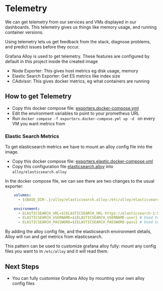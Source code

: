 # Telemetry

We can get telemetry from our services and VMs displayed in our dashboards. This telemetry gives us things like memory usage, and running container versions.

Using telemetry lets us get feedback from the stack, diagnose problems, and predict issues before they occur.

Grafana Alloy is used to get telemetry. These features are configured by default in this project inside the created image

- Node Exporter: This gives host metrics eg disk usage, memory
- Elastic Search Exporter: Get ES metrics like index size
- CAdvisor: This gives docker metrics, eg what containers are running

## How to get Telemetry

- Copy this docker compose file: [exporters.docker-compose.yml](observability/examples/full/exporters.docker-compose.yml)
- Edit the environment variables to point to your prometheus URL
- Run `docker compose -f exporters.docker-compose.yml up -d ` on every VM you want metrics from


### Elastic Search Metrics
To get elasticsearch metrics we have to mount an alloy config file into the image.

- Copy this docker compose file: [exporters.elastic.docker-compose.yml](observability/examples/full/exporters.elastic.docker-compose.yml)
- Copy this configuration file [elasticsearch.alloy](../../../observability/examples/full/alloy/elasticsearch.alloy) into `alloy/elasticsearch.alloy`

In the docker compose file, we can see there are two changes to the usual exporter:

```yaml
    volumes:
      - ${BASE_DIR-.}/alloy/elasticsearch.alloy:/etc/alloy/elasticsearch.alloy # Enable Elastic Exporter
      ...
    environment:    
      - ELASTICSEARCH_URL=${ELASTICSEARCH_URL-https://elasticsearch-1:9200}
      - ELASTICSEARCH_USERNAME=${ELASTICSEARCH_USERNAME-user} # Used to get metrics from Elasticsearch
      - ELASTICSEARCH_PASSWORD=${ELASTICSEARCH_PASSWORD-pass} # Used to get metrics from Elasticsearch
```

By adding the alloy config file, and the elasticsearch environment details, Alloy will run and get metrics from elasticsearch.

This pattern can be used to customize grafana alloy fully: mount any config files you want to in `/etc/alloy` and it will read them.

## Next Steps
- You can fully customise Grafana Alloy by mounting your own alloy config files